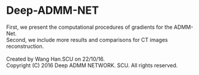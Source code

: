 # Deep-ADMM-NET

First, we present the computational procedures of gradients for the ADMM-Net. <br>
Second, we include more results and comparisons for CT images reconstruction.<br>
<br>
Created by Wang Han.SCU on 22/10/16.<br>
Copyright (C) 2016 Deep ADMM NETWORK. SCU. All rights reserved.<br>
